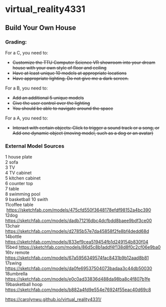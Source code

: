 # virtual_reality4331

## Build Your Own House

### **Grading:**  
For a C, you need to:
* ~~Customize the TTU Computer Science VR showroom into your dream house with your own style of floor and ceiling~~
* ~~Have at least unique 10 models at appropriate locations~~
* ~~Have appropriate lighting. Do not give me a dark screen.~~

For a B, you need to:
* ~~Add an additional 5 unique models~~
* ~~Give the user control over the lighting~~
* ~~You should be able to navigate around the space~~

For a A, you need to:
* ~~Interact with certain objects: Click to trigger a sound track or a song, or
Add one dynamic object (moving model, such as a dog or an avatar)~~


### **External Model Sources**
1 house plate  
2 sofa  
3 TV  
4 TV cabinet  
5 kitchen cabinet  
6 counter top  
7 table  
8 swimming pool  
9 basketball 
10 swith  
11coffee table  https://sketchfab.com/models/475cfd550f3648178efdf98152a4bc390    
12dog  https://sketchfab.com/models/dadb71216dbc4dcfbdd8baee9bdf3ce00    
13chair https://sketchfab.com/models/d2785b57e7da45858f2fe8bf4dedd68d                   
14bottle https://sketchfab.com/models/833ef9cea519454fb1d249154b830f04        
15bed  https://sketchfab.com/models/86d5c8b1addf4f138d8f0c2cf06e9ba0    
16tv remote https://sketchfab.com/models/67a5956349574fac8431b9b12aad8b81      
17swing  https://sketchfab.com/models/da0fe69537504073badaa3c44db50030   
18umbrella  https://sketchfab.com/models/e0c0ad33836d488da98ba8c4f807b1fe      
19basketball hoop  https://sketchfab.com/models/b882a4fd9e554e76924f55eac40d69c8 


https://carolynwu.github.io/virtual_reality4331/
